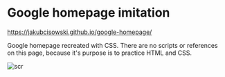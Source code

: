 # Google homepage imitation
https://jakubcisowski.github.io/google-homepage/

Google homepage recreated with CSS. There are no scripts or references on this page, because it's purpose is to practice HTML and CSS.

![scr](https://i.imgur.com/dkdIxnD.png)

